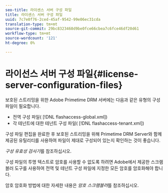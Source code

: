 ```yaml
---
seo-title: 라이센스 서버 구성 파일
title: 라이센스 서버 구성 파일
uuid: 7c7e0f76-2ced-45af-9542-99e06ec31cda
translation-type: tm+mt
source-git-commit: 29bc8323460d9be0fce66cbea7c6fce46df20d61
workflow-type: tm+mt
source-wordcount: '121'
ht-degree: 0%

---
```



# 라이선스 서버 구성 파일{#license-server-configuration-files}

보호된 스트리밍을 위한 Adobe Primetime DRM 서버에는 다음과 같은 유형의 구성 파일이 필요합니다.

* 전역 구성 파일( [!DNL flashaccess-global.xml])
* 각 테넌트에 대한 테넌트 구성 파일( [!DNL flashaccess-tenant.xml])

구성 파일 편집을 완료한 후 보호된 스트리밍을 위해 Primetime DRM Server와 함께 제공된 유틸리티를 사용하여 파일이 제대로 구성되어 있는지 확인하는 것이 좋습니다.

*구성 유효성 검사기*&#x200B;를 참조하십시오.

구성 파일의 투명 텍스트로 암호를 사용할 수 없도록 하려면 Adobe에서 제공한 스크램블러 도구를 사용하여 전역 및 테넌트 구성 파일에 지정한 모든 암호를 암호화해야 합니다.

암호 암호화 방법에 대한 자세한 내용은 *암호 스크램블러*&#x200B;를 참조하십시오.

